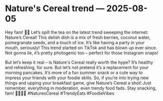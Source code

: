# Nature's Cereal trend — 2025-08-05

Hey fam! 🌿✨ Let’s spill the tea on the latest trend sweeping the internet: Nature’s Cereal! This delish dish is a mix of fresh berries, coconut water, pomegranate seeds, and a touch of ice. It’s like having a party in your mouth, seriously! This trend started on TikTok and has blown up ever since. Not gonna lie, it’s pretty photogenic too – perfect for those Instagram snaps!

But let’s keep it real – is Nature's Cereal really worth the hype? It’s healthy and refreshing, for sure. But let’s not pretend it’s a replacement for your morning pancakes. It’s more of a fun summer snack or a cute way to impress your friends with your foodie skills. So, if you’re into trying new things and upping your breakfast game, give Nature’s Cereal a shot! Just remember, everything in moderation, even trendy food fads. Stay snacking, fam! 💁🏽‍♀️🥣 #NaturesCereal #TrendyEats #FoodieVibes